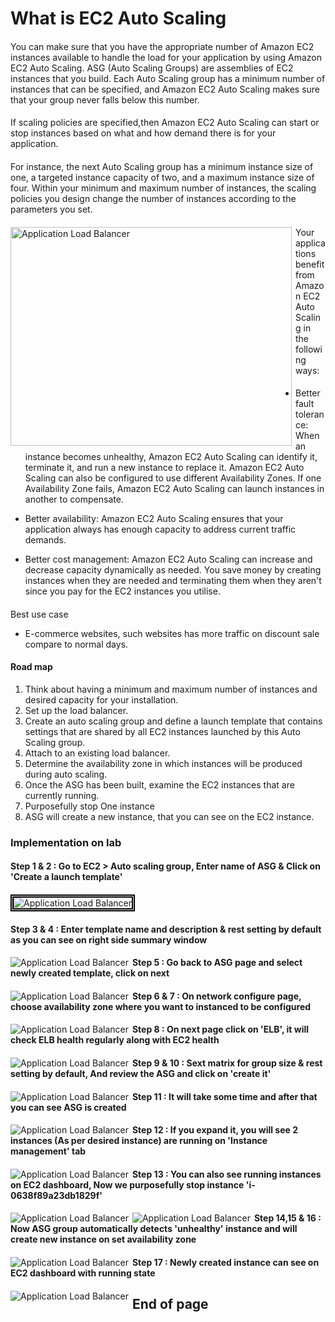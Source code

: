 # What is EC2 Auto Scaling #

#### 
You can make sure that you have the appropriate number of Amazon EC2 instances available to handle the load for your application by using Amazon EC2 Auto Scaling. ASG (Auto Scaling Groups) are assemblies of EC2 instances that you build. Each Auto Scaling group has a minimum number of instances that can be specified, and Amazon EC2 Auto Scaling makes sure that your group never falls below this number.
####

####
If scaling policies are specified,then Amazon EC2 Auto Scaling can start or stop instances based on what and how demand there is for your application.
####

####
For instance, the next Auto Scaling group has a minimum instance size of one, a targeted instance capacity of two, and a maximum instance size of four. Within your minimum and maximum number of instances, the scaling policies you design change the number of instances according to the parameters you set.
####

<img src="/AWS ASG - Auto Scaling Group/AWS_ASG.png" width="450px" height="350px"
     alt="Application Load Balancer"
     style="float: left; margin-right: 6px;" />

####
Your applications benefit from Amazon EC2 Auto Scaling in the following ways:
####

- Better fault tolerance: When an instance becomes unhealthy, Amazon EC2 Auto Scaling can identify it, terminate it, and run a new instance to replace it. Amazon EC2 Auto Scaling can also be configured to use different Availability Zones. If one Availability Zone fails, Amazon EC2 Auto Scaling can launch instances in another to compensate.

- Better availability: Amazon EC2 Auto Scaling ensures that your application always has enough capacity to address current traffic demands.

- Better cost management: Amazon EC2 Auto Scaling can increase and decrease capacity dynamically as needed. You save money by creating instances when they are needed and terminating them when they aren't since you pay for the EC2 instances you utilise.


####
Best use case
- E-commerce websites, such websites has more traffic on discount sale compare to normal days.

#### Road map ####

1) Think about having a minimum and maximum number of instances and desired capacity for your installation.
2) Set up the load balancer.
3) Create an auto scaling group and define a launch template that contains settings that are shared by all EC2 instances launched by this Auto Scaling group.
5) Attach to an existing load balancer.
6) Determine the availability zone in which instances will be produced during auto scaling.
7) Once the ASG has been built, examine the EC2 instances that are currently running.
8) Purposefully stop One instance
9) ASG will create a new instance, that you can see on the EC2 instance.

### Implementation on lab ###

#### Step 1 & 2 : Go to EC2 > Auto scaling group, Enter name of ASG & Click on 'Create a launch template'
####
<img src="/AWS ASG - Auto Scaling Group/Images/AWS ASG 00001.png" width="auto" height="auto" style="border:5px double black;"
     alt="Application Load Balancer"
     style="float: left; margin-right: 6px;" />
####

#### Step 3 & 4 : Enter template name and description & rest setting by default as you can see on right side summary window
####
<img src="/AWS ASG - Auto Scaling Group/Images/AWS ASG 00002.png" width="auto" height="auto"
     alt="Application Load Balancer"
     style="float: left; margin-right: 6px;" />
   ####  
   #### Step 5 : Go back to ASG page and select newly created template, click on next
####
<img src="/AWS ASG - Auto Scaling Group/Images/AWS ASG 00003.png" width="auto" height="auto"
     alt="Application Load Balancer"
     style="float: left; margin-right: 6px;" />
   ####  
   #### Step 6 & 7 : On network configure page, choose availability zone where you want to instanced to be configured
   ####
<img src="/AWS ASG - Auto Scaling Group/Images/AWS ASG 00004.png" width="auto" height="auto"
     alt="Application Load Balancer"
     style="float: left; margin-right: 6px;" />
   ####  
   
   #### Step 8 : On next page click on 'ELB', it will check ELB health regularly along with EC2 health
   ####
<img src="/AWS ASG - Auto Scaling Group/Images/AWS ASG 00005.png" width="auto" height="auto"
     alt="Application Load Balancer"
     style="float: left; margin-right: 6px;" />
   ####  
   #### Step 9 & 10 : Sext matrix for group size & rest setting by default, And review the ASG and click on 'create it'
   ####
<img src="/AWS ASG - Auto Scaling Group/Images/AWS ASG 00006.png" width="auto" height="auto"
     alt="Application Load Balancer"
     style="float: left; margin-right: 6px;" />
   ####  
   #### Step 11 : It will take some time and after that you can see ASG is created 
   ####
<img src="/AWS ASG - Auto Scaling Group/Images/AWS ASG 00007.png" width="auto" height="auto"
     alt="Application Load Balancer"
     style="float: left; margin-right: 6px;" />
   ####
   #### Step 12 : If you expand it, you will see 2 instances (As per desired instance) are running on 'Instance management' tab
   ####
<img src="/AWS ASG - Auto Scaling Group/Images/AWS ASG 00008.png" width="auto" height="auto"
     alt="Application Load Balancer"
     style="float: left; margin-right: 6px;" />
   ####  
   #### Step 13 : You can also see running instances on EC2 dashboard, Now we purposefully stop instance 'i-0638f89a23db1829f'
   ####
<img src="/AWS ASG - Auto Scaling Group/Images/AWS ASG 00009.png" width="auto" height="auto"
     alt="Application Load Balancer"
     style="float: left; margin-right: 6px;" />
   ####  
   ####
<img src="/AWS ASG - Auto Scaling Group/Images/AWS ASG 00010.png" width="auto" height="auto"
     alt="Application Load Balancer"
     style="float: left; margin-right: 6px;" />
   ####  
   #### Step 14,15 & 16 : Now ASG group automatically detects 'unhealthy' instance and will create new instance on set availability zone
   ####
<img src="/AWS ASG - Auto Scaling Group/Images/AWS ASG 00011.png" width="auto" height="auto"
     alt="Application Load Balancer"
     style="float: left; margin-right: 6px;" />
   ####  
   #### Step 17 : Newly created instance can see on EC2 dashboard with running state
   ####
<img src="/AWS ASG - Auto Scaling Group/Images/AWS ASG 00012.png" width="auto" height="auto"
     alt="Application Load Balancer"
     style="float: left; margin-right: 6px;" />
   ####  
  
  ## End of page ##

